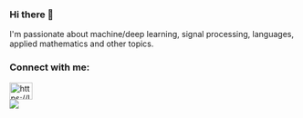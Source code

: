 ### Hi there 👋
I'm passionate about machine/deep learning, signal processing, languages, applied mathematics and other topics.

<h3 align="left">Connect with me:</h3>
<div align="left">
<a href="https://linkedin.com/in/lars-nippert" target="blank"><img align="center" src="https://raw.githubusercontent.com/rahuldkjain/github-profile-readme-generator/master/src/images/icons/Social/linked-in-alt.svg" alt="https://linkedin.com/in/lars-nippert" height="30" width="40" /></a>
</div>

<div align="left">
  <img align="center" src="https://github-readme-stats.vercel.app/api/top-langs?username=nipponjo&layout=compact&hide=jupyter%20notebook&theme=algolia&show_icons=true&langs_count=8" />  
</div>

<!--
**nipponjo/nipponjo** is a ✨ _special_ ✨ repository because its `README.md` (this file) appears on your GitHub profile.

Here are some ideas to get you started:

- 🔭 I’m currently working on ...
- 🌱 I’m currently learning ...
- 👯 I’m looking to collaborate on ...
- 🤔 I’m looking for help with ...
- 💬 Ask me about ...
- 📫 How to reach me: ...
- 😄 Pronouns: ...
- ⚡ Fun fact: ...
-->
